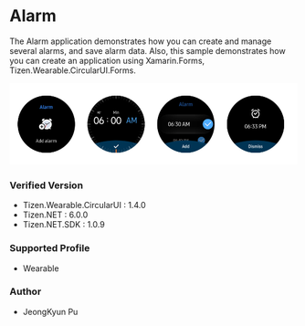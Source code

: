 # Alarm

The Alarm application demonstrates how you can create and manage several alarms, and save alarm data.
Also, this sample demonstrates how you can create an application using Xamarin.Forms, Tizen.Wearable.CircularUI.Forms.

![Alarm_screen_shot](./screen_shot.png)


### Verified Version
* Tizen.Wearable.CircularUI : 1.4.0
* Tizen.NET : 6.0.0
* Tizen.NET.SDK : 1.0.9


### Supported Profile
* Wearable


### Author
* JeongKyun Pu
